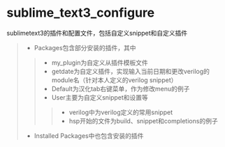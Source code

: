 # sublime_text3_configure
sublimetext3的插件和配置文件，包括自定义snippet和自定义插件


> + Packages包含部分安装的插件，其中
>> + my_plugin为自定义从插件模板文件
>> + getdate为自定义插件，实现输入当前日期和更改verilog的module名（针对本人定义的verilog snippet）
>> + Default为汉化tab右键菜单，作为修改menu的例子
>> + User主要为自定义snippet和设置等
>>> + verilog中为verilog定义的常用snippet
>>> + hsp开始的文件为build、snippet和completions的例子
>
> + Installed Packages中也包含安装的插件
